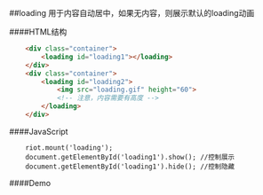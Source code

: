 ##loading
用于内容自动居中，如果无内容，则展示默认的loading动画

####HTML结构

```html
    <div class="container">
        <loading id="loading1"></loading>
    </div>
    <div class="container">
        <loading id="loading2">
            <img src="loading.gif" height="60">
            <!-- 注意，内容需要有高度 -->
        </loading>
    </div>
```

####JavaScript

```JS
    riot.mount('loading');
    document.getElementById('loading1').show(); //控制展示
    document.getElementById('loading1').hide(); //控制隐藏

```

####Demo
